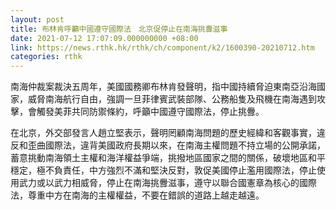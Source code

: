 ```yaml
---
layout: post
title: 布林肯呼籲中國遵守國際法　北京促停止在南海挑釁滋事
date: 2021-07-12 17:07:09.000000000 +08:00
link: https://news.rthk.hk/rthk/ch/component/k2/1600390-20210712.htm
categories: rthk
---
```


南海仲裁案裁決五周年，美國國務卿布林肯發聲明，指中國持續脅迫東南亞沿海國家，威脅南海航行自由，強調一旦菲律賓武裝部隊、公務船隻及飛機在南海遇到攻擊，會觸發美菲共同防禦條約，呼籲中國遵守國際法，停止挑釁。

在北京，外交部發言人趙立堅表示，聲明罔顧南海問題的歷史經緯和客觀事實，違反和歪曲國際法，違背美國政府長期以來，在南海主權問題不持立場的公開承諾，蓄意挑動南海領土主權和海洋權益爭端，挑撥地區國家之間的關係，破壞地區和平穩定，極不負責任，中方強烈不滿和堅決反對，敦促美國停止濫用國際法，停止使用武力或以武力相威脅，停止在南海挑釁滋事，遵守以聯合國憲章為核心的國際法，尊重中方在南海的主權權益，不要在錯誤的道路上越走越遠。
